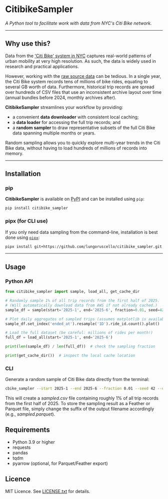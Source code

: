 # CitibikeSampler

*A Python tool to facilitate work with data from NYC's Citi Bike network.*  

---

## Why use this?
Data from the ['Citi Bike' system in NYC](https://citibikenyc.com/system-data) captures real-world patterns of urban mobility at very high resolution. 
As such, the data is widely used in research and practical applications.

However, working with the [raw source data](https://s3.amazonaws.com/tripdata/index.html) can be tedious. In a single year, the Citi Bike system records tens of 
millions of bike rides, equating to several GB worth of data. Furthermore, historical trip records are spread over hundreds 
of CSV files that use an inconsistent archive layout over time (annual bundles before 2024, monthly archives 
after).

**CitibikeSampler** streamlines your workflow by providing:

* a convenient **data downloader** with consistent local caching;
* a **data loader** for accessing the full trip records; and
* a **random sampler** to draw representative subsets of the full Citi Bike data spanning multiple months
or years. 

Random sampling allows you to quickly explore multi-year trends in the Citi Bike data, without having to load 
hundreds of millions of records into memory.

---

## Installation

### pip
**CitibikeSampler** is available on [PyPI](https://pypi.org/project/CitibikeSampler/) and can be
installed using `pip`:  

```bash
pip install citibike_sampler
```

### pipx (for CLI use)

If you only need data sampling from the command-line, installation is best done using 
[`pipx`](https://pipx.pypa.io/stable/):

```bash
pipx install git+https://github.com/lungoruscello/citibike_sampler.git
```
---

  
## Usage

### Python API

```python
from citibike_sampler import sample, load_all, get_cache_dir

# Randomly sample 1% of all trip records from the first half of 2025.
# (Will automatically download data from AWS if not already cached.)
sample_df = sample(start='2025-1', end='2025-6', fraction=0.01, seed=42)

# Plot daily aggregates of sampled trips (assumes matplotlib is available)
sample_df.set_index('ended_at').resample('1D').ride_id.count().plot()

# Load the full dataset (be careful: millions of rides per month!)
full_df = load_all(start='2025-1', end='2025-6') 

print(len(sample_df) / len(full_df))  # check the sampling fraction

print(get_cache_dir())  # inspect the local cache location  
```

### CLI

Generate a random sample of Citi Bike data directly from the terminal:

```bash
cbike_sampler --start 2025-1 --end 2025-6 --fraction 0.01 --seed 42 --output sampled.csv
```

This will create a *sampled.csv* file containing roughly 1% of all trip records from the first half of 2025. To store the 
sampling result as a Feather or Parquet file, simply change the suffix of the output filename accordingly (e.g., 
*sampled.parquet*).

## Requirements

* Python 3.9 or higher
* requests
* pandas
* tqdm
* pyarrow (optional, for Parquet/Feather export)

## Licence

MIT Licence. See [LICENSE.txt](https://github.com/lungoruscello/citibike_sampler/blob/master/LICENSE.txt) for details.